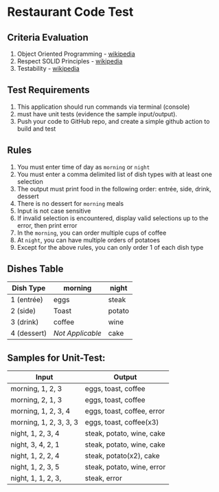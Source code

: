 # Restaurant Code Test

## Criteria Evaluation

1.	Object Oriented Programming - [wikipedia](https://en.wikipedia.org/wiki/Object-oriented_programming)
2.	Respect SOLID Principles - [wikipedia](https://en.wikipedia.org/wiki/SOLID)
3.	Testability - [wikipedia](https://en.wikipedia.org/wiki/Unit_testing)

## Test Requirements

1.	This application should run commands via terminal (console)
2.	must have unit tests (evidence the sample input/output).	
3.	Push your code to GitHub repo, and create a simple github action to build and test

## Rules

1.	You must enter time of day as `morning` or `night`
2.	You must enter a comma delimited list of dish types with at least one selection
3.	The output must print food in the following order: entrée, side, drink, dessert
4.	There is no dessert for `morning` meals
5.	Input is not case sensitive
6.	If invalid selection is encountered, display valid selections up to the error, then print error
7.	In the `morning`, you can order multiple cups of coffee
8.	At `night`, you can have multiple orders of potatoes
9.	Except for the above rules, you can only order 1 of each dish type

## Dishes Table

| Dish Type   | morning          | night  |
| ----------- | ---------------- | ------ |
| 1 (entrée)  | eggs             | steak  |
| 2 (side)    | Toast            | potato |
| 3 (drink)   | coffee           | wine   |
| 4 (dessert) | _Not Applicable_ | cake   |

## Samples for Unit-Test:

| Input                  | Output                     |
| ---------------------- | -------------------------- |
| morning, 1, 2, 3       | eggs, toast, coffee        |
| morning, 2, 1, 3       | eggs, toast, coffee        |
| morning, 1, 2, 3, 4    | eggs, toast, coffee, error |
| morning, 1, 2, 3, 3, 3 | eggs, toast, coffee(x3)    |
| night, 1, 2, 3, 4      | steak, potato, wine, cake  |
| night, 3, 4, 2, 1      | steak, potato, wine, cake  |
| night, 1, 2, 2, 4      | steak, potato(x2), cake    |
| night, 1, 2, 3, 5      | steak, potato, wine, error |
| night, 1, 1, 2, 3,     | steak, error               |
